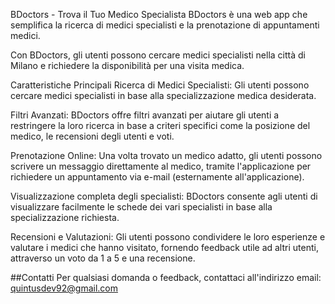 BDoctors - Trova il Tuo Medico Specialista
BDoctors è una web app che semplifica la ricerca di medici specialisti e la prenotazione di appuntamenti medici.

Con BDoctors, gli utenti possono cercare medici specialisti nella città di Milano e richiedere la disponibilità per una visita medica.

Caratteristiche Principali
Ricerca di Medici Specialisti: Gli utenti possono cercare medici specialisti in base alla specializzazione medica desiderata.

Filtri Avanzati: BDoctors offre filtri avanzati per aiutare gli utenti a restringere la loro ricerca in base a criteri specifici come la posizione del medico, le recensioni degli utenti e voti.

Prenotazione Online: Una volta trovato un medico adatto, gli utenti possono scrivere un messaggio direttamente al medico, tramite l'applicazione per richiedere un appuntamento via e-mail (esternamente all'applicazione).

Visualizzazione completa degli specialisti: BDoctors consente agli utenti di visualizzare facilmente le schede dei vari specialisti in base alla specializzazione richiesta.

Recensioni e Valutazioni: Gli utenti possono condividere le loro esperienze e valutare i medici che hanno visitato, fornendo feedback utile ad altri utenti, attraverso un voto da 1 a 5 e una recensione.

##Contatti Per qualsiasi domanda o feedback, contattaci all'indirizzo email: quintusdev92@gmail.com
